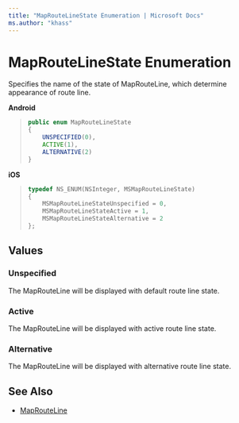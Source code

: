 ```yaml
---
title: "MapRouteLineState Enumeration | Microsoft Docs"
ms.author: "khass"
---
```


# MapRouteLineState Enumeration

Specifies the name of the state of MapRouteLine, which determine appearance of route line.

**Android**

>```java
> public enum MapRouteLineState
> {
>     UNSPECIFIED(0),
>     ACTIVE(1),
>     ALTERNATIVE(2)
> }
>```

**iOS**

>```objectivec
> typedef NS_ENUM(NSInteger, MSMapRouteLineState)
> {
>     MSMapRouteLineStateUnspecified = 0,
>     MSMapRouteLineStateActive = 1,
>     MSMapRouteLineStateAlternative = 2
> };
>```

## Values

### Unspecified

The MapRouteLine will be displayed with default route line state.

### Active

The MapRouteLine will be displayed with active route line state.

### Alternative

The MapRouteLine will be displayed with alternative route line state.

## See Also

* [MapRouteLine](MapRouteLine-class.md)